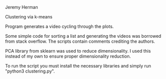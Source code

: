 Jeremy Herman

Clustering via k-means

Program generates a video cycling through the plots.

Some simple code for sorting a list and generating the videos was borrowed from stack overflow. The scripts contain comments crediting the authors.

PCA library from sklearn was used to reduce dimensionality. I used this instead of my own to ensure proper dimensionality reduction.

To run the script you must install the necessary libraries and simply run "python3 clustering.py".
